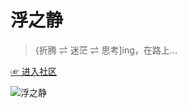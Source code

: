 # 浮之静

> {折腾 ⇌ 迷茫 ⇌ 思考]ing，在路上...

[☞ 进入社区](https://github.com/lencx/fzj/discussions)

![浮之静](https://user-images.githubusercontent.com/16164244/119298318-607bbf80-bc8f-11eb-98da-e8277efe3249.png)
